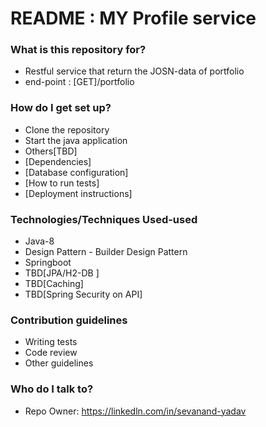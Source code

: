 # README : MY Profile service #


### What is this repository for? ###

* Restful service that return the JOSN-data of portfolio
* end-point : [GET]/portfolio

### How do I get set up? ###
* Clone the repository
* Start the java application
* Others[TBD]
* [Dependencies]
* [Database configuration]
* [How to run tests]
* [Deployment instructions]

### Technologies/Techniques Used-used ###
* Java-8
* Design Pattern - Builder Design Pattern
* Springboot
* TBD[JPA/H2-DB ]
* TBD[Caching]
* TBD[Spring Security on API]

### Contribution guidelines ###
* Writing tests
* Code review
* Other guidelines

### Who do I talk to? ###

* Repo Owner: https://linkedln.com/in/sevanand-yadav
